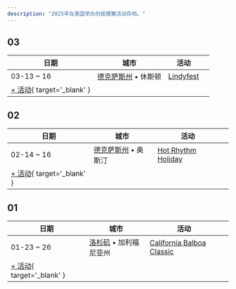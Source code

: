 ```yaml
---
description: "2025年在美国举办的摇摆舞活动存档。"
---
```


## 03

| 日期 | 城市 | 活动 | |
| --- | --- | --- | --- |
| 03-13 ~ 16 | [德克萨斯州](by_city.md#texas) • 休斯顿 | [Lindyfest](lindyfest-2025.md) |  |
| [+ 活动](https://github.com/swingdance/events/issues/new?assignees=&labels=add+event&projects=&template=02-add_entity.yml&title=%5B2025%2Fus%5D%20%3CName%3E&region=us&province=&city=&org_id=&date_starts=2025-03-&date_ends=2025-03-){ target='_blank' }

## 02

| 日期 | 城市 | 活动 | |
| --- | --- | --- | --- |
| 02-14 ~ 16 | [德克萨斯州](by_city.md#texas) • 奥斯汀 | [Hot Rhythm Holiday](hot-rhythm-holiday-2025.md) |  |
| [+ 活动](https://github.com/swingdance/events/issues/new?assignees=&labels=add+event&projects=&template=02-add_entity.yml&title=%5B2025%2Fus%5D%20%3CName%3E&region=us&province=&city=&org_id=&date_starts=2025-02-&date_ends=2025-02-){ target='_blank' }

## 01

| 日期 | 城市 | 活动 | |
| --- | --- | --- | --- |
| 01-23 ~ 26 | [洛杉矶](by_city.md#los-angeles) • 加利福尼亚州 | [California Balboa Classic](california-balboa-classic-2025.md) |  |
| [+ 活动](https://github.com/swingdance/events/issues/new?assignees=&labels=add+event&projects=&template=02-add_entity.yml&title=%5B2025%2Fus%5D%20%3CName%3E&region=us&province=&city=&org_id=&date_starts=2025-01-&date_ends=2025-01-){ target='_blank' }
